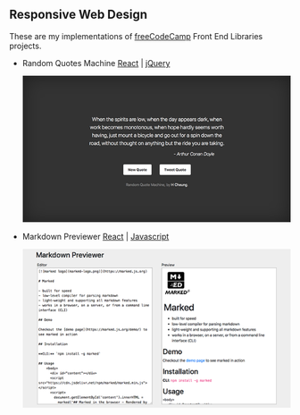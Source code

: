 ## Responsive Web Design

These are my implementations of [freeCodeCamp](https://learn.freecodecamp.org) Front End Libraries projects.

- Random Quotes Machine [React](https://github.com/e-tinkers/freecodecamp/tree/master/front-end-libraries/random-quotes-react) | [jQuery](https://github.com/e-tinkers/freecodecamp/tree/master/front-end-libraries/random-quote-machine-jquery)

  [![](https://github.com/e-tinkers/freecodecamp/blob/master/front-end-libraries/thumbnails/random-quotes-machine.png)](https://e-tinkers.github.io/freecodecamp/front-end-libraries/random-quotes-react/index.html)

- Markdown Previewer [React](https://github.com/e-tinkers/freecodecamp/tree/master/front-end-libraries/markdown-previewer) | [Javascript](#)

  [![](https://github.com/e-tinkers/freecodecamp/blob/master/front-end-libraries/thumbnails/markdown-previewer.png)](https://e-tinkers.github.io/freecodecamp/front-end-libraries/markdown-previewer/index.html)
